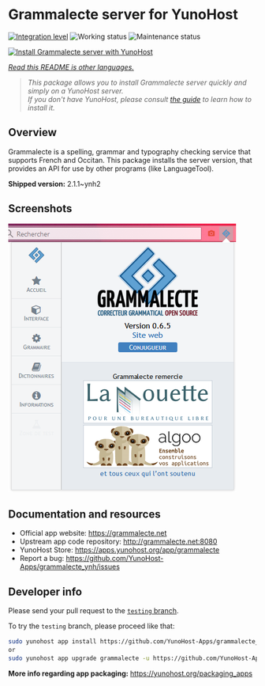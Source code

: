 <!--
N.B.: This README was automatically generated by <https://github.com/YunoHost/apps/tree/master/tools/readme_generator>
It shall NOT be edited by hand.
-->

# Grammalecte server for YunoHost

[![Integration level](https://dash.yunohost.org/integration/grammalecte.svg)](https://dash.yunohost.org/appci/app/grammalecte) ![Working status](https://ci-apps.yunohost.org/ci/badges/grammalecte.status.svg) ![Maintenance status](https://ci-apps.yunohost.org/ci/badges/grammalecte.maintain.svg)

[![Install Grammalecte server with YunoHost](https://install-app.yunohost.org/install-with-yunohost.svg)](https://install-app.yunohost.org/?app=grammalecte)

*[Read this README is other languages.](./ALL_README.md)*

> *This package allows you to install Grammalecte server quickly and simply on a YunoHost server.*  
> *If you don't have YunoHost, please consult [the guide](https://yunohost.org/install) to learn how to install it.*

## Overview

Grammalecte is a spelling, grammar and typography checking service that supports French and Occitan. This package installs the server version, that provides an API for use by other programs (like LanguageTool).

**Shipped version:** 2.1.1~ynh2

## Screenshots

![Screenshot of Grammalecte server](./doc/screenshots/screenshot.png)

## Documentation and resources

- Official app website: <https://grammalecte.net>
- Upstream app code repository: <http://grammalecte.net:8080>
- YunoHost Store: <https://apps.yunohost.org/app/grammalecte>
- Report a bug: <https://github.com/YunoHost-Apps/grammalecte_ynh/issues>

## Developer info

Please send your pull request to the [`testing` branch](https://github.com/YunoHost-Apps/grammalecte_ynh/tree/testing).

To try the `testing` branch, please proceed like that:

```bash
sudo yunohost app install https://github.com/YunoHost-Apps/grammalecte_ynh/tree/testing --debug
or
sudo yunohost app upgrade grammalecte -u https://github.com/YunoHost-Apps/grammalecte_ynh/tree/testing --debug
```

**More info regarding app packaging:** <https://yunohost.org/packaging_apps>
